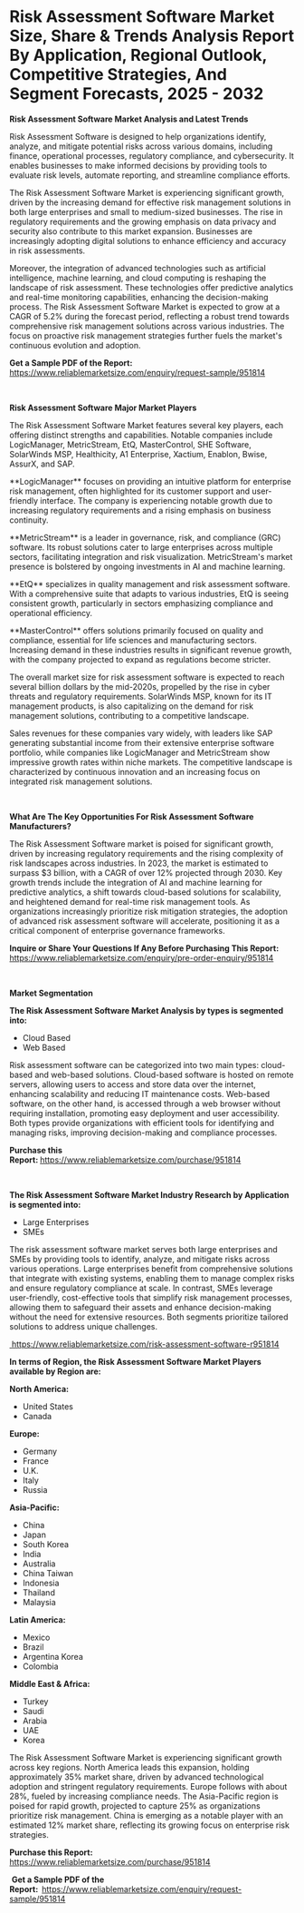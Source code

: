 <p><h1>Risk Assessment Software Market Size, Share & Trends Analysis Report By Application, Regional Outlook, Competitive Strategies, And Segment Forecasts, 2025 - 2032</h1></p><p><strong>Risk Assessment Software Market Analysis and Latest Trends</strong></p>
<p><p>Risk Assessment Software is designed to help organizations identify, analyze, and mitigate potential risks across various domains, including finance, operational processes, regulatory compliance, and cybersecurity. It enables businesses to make informed decisions by providing tools to evaluate risk levels, automate reporting, and streamline compliance efforts.</p><p>The Risk Assessment Software Market is experiencing significant growth, driven by the increasing demand for effective risk management solutions in both large enterprises and small to medium-sized businesses. The rise in regulatory requirements and the growing emphasis on data privacy and security also contribute to this market expansion. Businesses are increasingly adopting digital solutions to enhance efficiency and accuracy in risk assessments.</p><p>Moreover, the integration of advanced technologies such as artificial intelligence, machine learning, and cloud computing is reshaping the landscape of risk assessment. These technologies offer predictive analytics and real-time monitoring capabilities, enhancing the decision-making process. The Risk Assessment Software Market is expected to grow at a CAGR of 5.2% during the forecast period, reflecting a robust trend towards comprehensive risk management solutions across various industries. The focus on proactive risk management strategies further fuels the market's continuous evolution and adoption.</p></p>
<p><strong>Get a Sample PDF of the Report:&nbsp;</strong> <a href="https://www.reliablemarketsize.com/enquiry/request-sample/951814?utm_campaign=2470&utm_medium=2&utm_source=Github&utm_content=ia&utm_term=17042025&utm_id=risk-assessment-software">https://www.reliablemarketsize.com/enquiry/request-sample/951814</a></p>
<p>&nbsp;</p>
<p><strong>Risk Assessment Software Major Market Players</strong></p>
<p><p>The Risk Assessment Software Market features several key players, each offering distinct strengths and capabilities. Notable companies include LogicManager, MetricStream, EtQ, MasterControl, SHE Software, SolarWinds MSP, Healthicity, A1 Enterprise, Xactium, Enablon, Bwise, AssurX, and SAP.</p><p>**LogicManager** focuses on providing an intuitive platform for enterprise risk management, often highlighted for its customer support and user-friendly interface. The company is experiencing notable growth due to increasing regulatory requirements and a rising emphasis on business continuity.</p><p>**MetricStream** is a leader in governance, risk, and compliance (GRC) software. Its robust solutions cater to large enterprises across multiple sectors, facilitating integration and risk visualization. MetricStream's market presence is bolstered by ongoing investments in AI and machine learning.</p><p>**EtQ** specializes in quality management and risk assessment software. With a comprehensive suite that adapts to various industries, EtQ is seeing consistent growth, particularly in sectors emphasizing compliance and operational efficiency.</p><p>**MasterControl** offers solutions primarily focused on quality and compliance, essential for life sciences and manufacturing sectors. Increasing demand in these industries results in significant revenue growth, with the company projected to expand as regulations become stricter.</p><p>The overall market size for risk assessment software is expected to reach several billion dollars by the mid-2020s, propelled by the rise in cyber threats and regulatory requirements. SolarWinds MSP, known for its IT management products, is also capitalizing on the demand for risk management solutions, contributing to a competitive landscape.</p><p>Sales revenues for these companies vary widely, with leaders like SAP generating substantial income from their extensive enterprise software portfolio, while companies like LogicManager and MetricStream show impressive growth rates within niche markets. The competitive landscape is characterized by continuous innovation and an increasing focus on integrated risk management solutions.</p></p>
<p>&nbsp;</p>
<p><strong>What Are The Key Opportunities For Risk Assessment Software Manufacturers?</strong></p>
<p><p>The Risk Assessment Software market is poised for significant growth, driven by increasing regulatory requirements and the rising complexity of risk landscapes across industries. In 2023, the market is estimated to surpass $3 billion, with a CAGR of over 12% projected through 2030. Key growth trends include the integration of AI and machine learning for predictive analytics, a shift towards cloud-based solutions for scalability, and heightened demand for real-time risk management tools. As organizations increasingly prioritize risk mitigation strategies, the adoption of advanced risk assessment software will accelerate, positioning it as a critical component of enterprise governance frameworks.</p></p>
<p><strong>Inquire or Share Your Questions If Any Before Purchasing This Report:</strong> <a href="https://www.reliablemarketsize.com/enquiry/pre-order-enquiry/951814?utm_campaign=2470&utm_medium=2&utm_source=Github&utm_content=ia&utm_term=17042025&utm_id=risk-assessment-software">https://www.reliablemarketsize.com/enquiry/pre-order-enquiry/951814</a></p>
<p>&nbsp;</p>
<p><strong>Market Segmentation</strong></p>
<p><strong>The Risk Assessment Software Market Analysis by types is segmented into:</strong></p>
<p><ul><li>Cloud Based</li><li>Web Based</li></ul></p>
<p><p>Risk assessment software can be categorized into two main types: cloud-based and web-based solutions. Cloud-based software is hosted on remote servers, allowing users to access and store data over the internet, enhancing scalability and reducing IT maintenance costs. Web-based software, on the other hand, is accessed through a web browser without requiring installation, promoting easy deployment and user accessibility. Both types provide organizations with efficient tools for identifying and managing risks, improving decision-making and compliance processes.</p></p>
<p><strong>Purchase this Report:&nbsp;</strong><a href="https://www.reliablemarketsize.com/purchase/951814?utm_campaign=2470&utm_medium=2&utm_source=Github&utm_content=ia&utm_term=17042025&utm_id=risk-assessment-software">https://www.reliablemarketsize.com/purchase/951814</a></p>
<p>&nbsp;</p>
<p><strong>The Risk Assessment Software Market Industry Research by Application is segmented into:</strong></p>
<p><ul><li>Large Enterprises</li><li>SMEs</li></ul></p>
<p><p>The risk assessment software market serves both large enterprises and SMEs by providing tools to identify, analyze, and mitigate risks across various operations. Large enterprises benefit from comprehensive solutions that integrate with existing systems, enabling them to manage complex risks and ensure regulatory compliance at scale. In contrast, SMEs leverage user-friendly, cost-effective tools that simplify risk management processes, allowing them to safeguard their assets and enhance decision-making without the need for extensive resources. Both segments prioritize tailored solutions to address unique challenges.</p></p>
<p><a href="https://www.reliablemarketsize.com/risk-assessment-software-r951814?utm_campaign=2470&utm_medium=2&utm_source=Github&utm_content=ia&utm_term=17042025&utm_id=risk-assessment-software">&nbsp;https://www.reliablemarketsize.com/risk-assessment-software-r951814</a></p>
<p><strong>In terms of Region, the Risk Assessment Software Market Players available by Region are:</strong></p>
<p>
    <p> <strong> North America: </strong>
        <ul>
            <li>United States</li>
            <li>Canada</li>
        </ul>
        </p> 
    <p> <strong> Europe: </strong>
        <ul>
            <li>Germany</li>
            <li>France</li>
            <li>U.K.</li>
            <li>Italy</li>
            <li>Russia</li>
        </ul>
        </p> 
    <p> <strong> Asia-Pacific: </strong>
        <ul>
            <li>China</li>
            <li>Japan</li>
            <li>South Korea</li>
            <li>India</li>
            <li>Australia</li>
            <li>China Taiwan</li>
            <li>Indonesia</li>
            <li>Thailand</li>
            <li>Malaysia</li>
        </ul>
        </p> 
    <p> <strong> Latin America: </strong>
        <ul>
            <li>Mexico</li>
            <li>Brazil</li>
            <li>Argentina Korea</li>
            <li>Colombia</li>
        </ul>
        </p> 
    <p> <strong> Middle East & Africa: </strong>
        <ul>
            <li>Turkey</li>
            <li>Saudi</li>
            <li>Arabia</li>
            <li>UAE</li>
            <li>Korea</li>
        </ul>
    </p>
    </p>
<p><p>The Risk Assessment Software Market is experiencing significant growth across key regions. North America leads this expansion, holding approximately 35% market share, driven by advanced technological adoption and stringent regulatory requirements. Europe follows with about 28%, fueled by increasing compliance needs. The Asia-Pacific region is poised for rapid growth, projected to capture 25% as organizations prioritize risk management. China is emerging as a notable player with an estimated 12% market share, reflecting its growing focus on enterprise risk strategies.</p></p>
<p><strong>Purchase this Report: </strong><a href="https://www.reliablemarketsize.com/purchase/951814?utm_campaign=2470&utm_medium=2&utm_source=Github&utm_content=ia&utm_term=17042025&utm_id=risk-assessment-software">https://www.reliablemarketsize.com/purchase/951814</a></p>
<p>&nbsp;<strong>Get a Sample PDF of the Report:&nbsp;&nbsp;</strong><a href="https://www.reliablemarketsize.com/enquiry/request-sample/951814?utm_campaign=2470&utm_medium=2&utm_source=Github&utm_content=ia&utm_term=17042025&utm_id=risk-assessment-software">https://www.reliablemarketsize.com/enquiry/request-sample/951814</a></p>
<p><strong></strong></p>
<p><p></p><p></p><p></p></p>